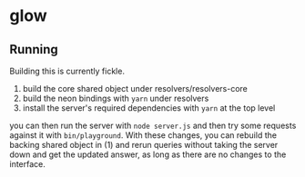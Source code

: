 # glow

## Running

Building this is currently fickle.

1. build the core shared object under resolvers/resolvers-core
2. build the neon bindings with `yarn` under resolvers
3. install the server's required dependencies with `yarn` at the top level

you can then run the server with `node server.js` and then try some
requests against it with `bin/playground`. With these changes, you can
rebuild the backing shared object in (1) and rerun queries without
taking the server down and get the updated answer, as long as there are
no changes to the interface.
